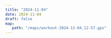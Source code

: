 ```yaml
---
title: "2024-11-04"
date: 2024-11-04
draft: false
map:
   path: "/maps/workout-2024-11-04_12-57.gpx"
---
```

